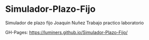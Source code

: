 # Simulador-Plazo-Fijo
Simulador de plazo fijo
Joaquin Nuñez
Trabajo practico laboratorio


GH-Pages: https://luminers.github.io/Simulador-Plazo-Fijo/
